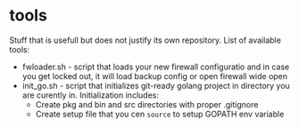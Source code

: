 # tools
Stuff that is usefull but does not justify its own repository. List of available tools:  
* fwloader.sh - script that loads your new firewall configuratio and in case you get locked out, it will load backup config or open firewall wide open
* init_go.sh - script that initializes git-ready golang project in directory you are curently in. Initialization includes:
  * Create pkg and bin and src directories with proper .gitignore
  * Create setup file that you cen `source` to setup GOPATH env variable
